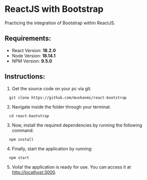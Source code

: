 # ReactJS with Bootstrap

Practicing the integration of Bootstrap within ReactJS.

## Requirements:

* React Version: **18.2.0**
* Node Version: **18.14.1**
* NPM Version: **9.5.0**

## Instructions:

1. Get the source code on your pc via git.

```shell
  git clone https://github.com/muskanmi/react-bootstrap
```

2.  Navigate inside the folder through your terminal.

```shell
  cd react-bootstrap
```

3. Now, install the required dependencies by running the following command:

```shell
  npm install
```

4. Finally, start the application by running:

```shell
  npm start
```

5. Voila! the application is ready for use. You can access it at [http://localhost:3000](http://localhost:3000).

